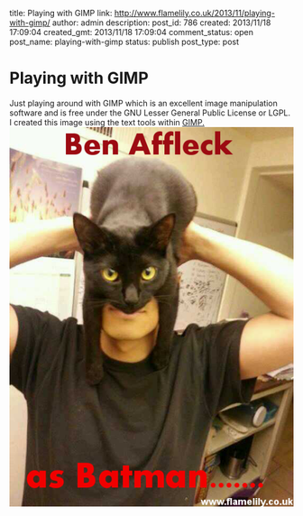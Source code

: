 title: Playing with GIMP
link: http://www.flamelily.co.uk/2013/11/playing-with-gimp/
author: admin
description: 
post_id: 786
created: 2013/11/18 17:09:04
created_gmt: 2013/11/18 17:09:04
comment_status: open
post_name: playing-with-gimp
status: publish
post_type: post

# Playing with GIMP

Just playing around with GIMP which is an excellent image manipulation software and is free under the GNU Lesser General Public License or LGPL. I created this image using the text tools within [GIMP.](http://www.gimp.org/) ![Batman](/wp-content/uploads/2013/11/Batman.png)